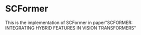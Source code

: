 # SCFormer
This is the implementation of SCFormer in paper"SCFORMER: INTEGRATING HYBRID FEATURES IN VISION TRANSFORMERS"

